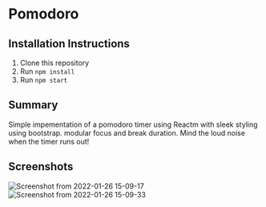 # Pomodoro

## Installation Instructions
1. Clone this repository
2. Run ```npm install```
3. Run ```npm start```

## Summary
Simple impementation of a pomodoro timer using Reactm with sleek styling using bootstrap. modular focus and break duration. Mind the loud noise when the timer runs out!

## Screenshots
![Screenshot from 2022-01-26 15-09-17](https://user-images.githubusercontent.com/23668472/151239119-3be0876d-7934-4aff-ad61-23ecee81f7da.png)
![Screenshot from 2022-01-26 15-09-33](https://user-images.githubusercontent.com/23668472/151239121-0e5e9eb4-1aaf-4094-8291-c8a68b519e94.png)
